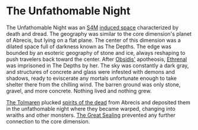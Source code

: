 # The Unfathomable Night

<meta property="og:description" content="The Unfathomable Night was an S4M induced space characterized by death and dread.">

The Unfathomable Night was an [S4M](../../../../dimension-types.md#standard-4-manifold-s4m) [induced space](../../../../dimension-types.md#induced-space) characterized by death and dread. The geography was similar to the core dimension's planet of Abrecis, but lying on a flat plane. The center of this dimension was a dilated space full of darkness known as The Depths. The edge was bounded by an esoteric geography of stone and ice, always reshaping to push travelers back toward the center. After [Obsidis'](../../inhabitants/deities/obsidis.md) apotheosis, [Ethrenal](../../inhabitants/figures/ethrenal.md) was imprisoned in The Depths by her. The sky was constantly a dark gray, and structures of concrete and glass were infested with demons and shadows, ready to eviscerate any mortals unfortunate enough to take shelter there from the chilling wind. The barren ground was only stone, gravel, and more concrete. Nothing lived and nothing grew.

[The Tolmaren](../../inhabitants/deities/tolmaren.md) plucked [spirits of the dead](../../inhabitants/spirits/dead.md) from Abrecis and deposited them in the unfathomable night where they became warped, changing into wraiths and other monsters. [The Great Sealing](../../history/cataclysms/sealing.md) prevented any further connection to the core dimension.